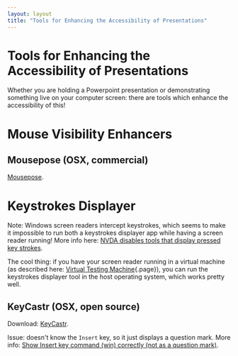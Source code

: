 ```yaml
---
layout: layout
title: "Tools for Enhancing the Accessibility of Presentations"
---
```


# Tools for Enhancing the Accessibility of Presentations

Whether you are holding a Powerpoint presentation or demonstrating something live on your computer screen: there are tools which enhance the accessibility of this!

# Mouse Visibility Enhancers

## Mousepose (OSX, commercial)

 [Mousepose](https://boinx.com/mousepose/overview/).

# Keystrokes Displayer

Note: Windows screen readers intercept keystrokes, which seems to make it impossible to run both a keystrokes displayer app while having a screen reader running! More info here: [NVDA disables tools that display pressed key strokes](https://github.com/nvaccess/nvda/issues/6565).

The cool thing: if you have your screen reader running in a virtual machine (as described here: [Virtual Testing Machine](/environment-needed-for-developing-accessible-websites/virtual-testing-machine){.page}), you can run the keystrokes displayer tool in the host operating system, which works pretty well.

## KeyCastr (OSX, open source)

Download: [KeyCastr](https://github.com/keycastr/keycastr).

Issue: doesn't know the `Insert` key, so it just displays a question mark. More info: [Show Insert key command (win) correctly (not as a question mark)](https://github.com/keycastr/keycastr/issues/74).